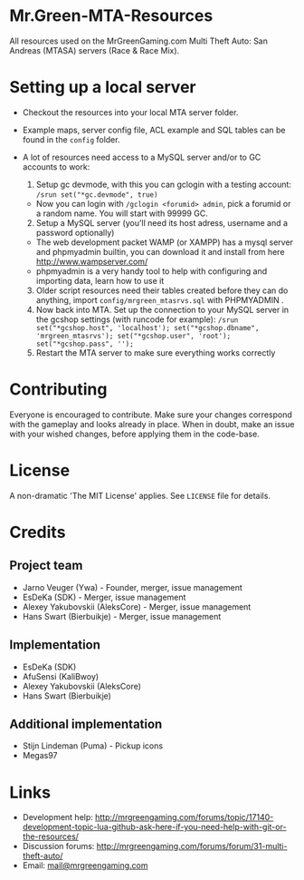# Mr.Green-MTA-Resources
All resources used on the MrGreenGaming.com Multi Theft Auto: San Andreas (MTASA) servers (Race &amp; Race Mix).

# Setting up a local server
- Checkout the resources into your local MTA server folder.
- Example maps, server config file, ACL example and SQL tables can be found in the `config` folder.
- A lot of resources need access to a MySQL server and/or to GC accounts to work:

  1. Setup gc devmode, with this you can gclogin with a testing account: `/srun set("*gc.devmode", true)`
    * Now you can login with `/gclogin <forumid> admin`, pick a forumid or a random name. You will start with 99999 GC.
  2. Setup a MySQL server (you'll need its host adress, username and a password optionally)
    * The web development packet WAMP (or XAMPP) has a mysql server and phpmyadmin builtin, you can download it and install from here http://www.wampserver.com/
    * phpmyadmin is a very handy tool to help with configuring and importing data, learn how to use it
  3. Older script resources need their tables created before they can do anything, import `config/mrgreen_mtasrvs.sql` with PHPMYADMIN .
  4. Now back into MTA. Set up the connection to your MySQL server in the gcshop settings (with runcode for example): `/srun set("*gcshop.host", 'localhost'); set("*gcshop.dbname", 'mrgreen_mtasrvs'); set("*gcshop.user", 'root'); set("*gcshop.pass", '');`
  5. Restart the MTA server to make sure everything works correctly
	
# Contributing
Everyone is encouraged to contribute. Make sure your changes correspond with the gameplay and looks already in place. When in doubt, make an issue with your wished changes, before applying them in the code-base.

# License
A non-dramatic 'The MIT License' applies. See `LICENSE` file for details.

# Credits
## Project team
* Jarno Veuger (Ywa) - Founder, merger, issue management
* EsDeKa (SDK) - Merger, issue management
* Alexey Yakubovskii (AleksCore) - Merger, issue management
* Hans Swart (Bierbuikje) - Merger, issue management

## Implementation
* EsDeKa (SDK)
* AfuSensi (KaliBwoy)
* Alexey Yakubovskii (AleksCore)
* Hans Swart (Bierbuikje)

## Additional implementation
* Stijn Lindeman (Puma) - Pickup icons
* Megas97

# Links
* Development help: http://mrgreengaming.com/forums/topic/17140-development-topic-lua-github-ask-here-if-you-need-help-with-git-or-the-resources/
* Discussion forums: http://mrgreengaming.com/forums/forum/31-multi-theft-auto/
* Email: mail@mrgreengaming.com
